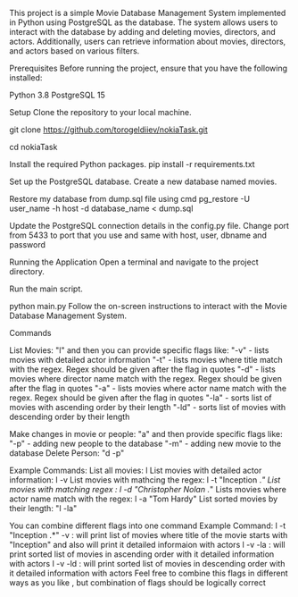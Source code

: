 This project is a simple Movie Database Management System implemented in Python using PostgreSQL as the database. 
The system allows users to interact with the database by adding and deleting movies, directors, and actors.
Additionally, users can retrieve information about movies, directors, and actors based on various filters.

Prerequisites
Before running the project, ensure that you have the following installed:

Python 3.8
PostgreSQL 15

Setup
Clone the repository to your local machine.

git clone https://github.com/torogeldiiev/nokiaTask.git

cd nokiaTask

Install the required Python packages.
pip install -r requirements.txt

Set up the PostgreSQL database.
Create a new database named movies.

Restore my database from dump.sql file using cmd
pg_restore -U user_name -h host -d database_name < dump.sql

Update the PostgreSQL connection details in the config.py file. Change port from 5433 to port that you use and same with host, user, dbname and password 

Running the Application
Open a terminal and navigate to the project directory.

Run the main script.

python main.py
Follow the on-screen instructions to interact with the Movie Database Management System.

Commands

List Movies: "l" and then you can provide specific flags like: 
"-v" - lists movies with detailed actor information 
"-t" - lists movies where title match with the regex. Regex should be given after the flag in quotes 
"-d" - lists movies where director name match with the regex. Regex should be given after the flag in quotes
"-a" - lists movies where actor name match with the regex. Regex should be given after the flag in quotes
"-la" - sorts list of movies with ascending order by their length
"-ld" - sorts list of movies with descending order by their length

Make changes in movie or people: "a" and then provide specific flags like: 
"-p" - adding new people to the database 
"-m" - adding new movie to the database
Delete Person: "d -p"

Example Commands:
List all movies: l 
List movies with detailed actor information: l -v
List movies with mathcing the regex: l -t "Inception .*"
List movies with matching regex : l -d "Christopher Nolan .*"
Lists movies where actor name match with the regex: l -a "Tom Hardy"
List sorted movies by their length: "l -la"

You can combine different flags into one command
Example Command:
l -t "Inception .*" -v : will print list of movies where title of the movie starts with "Inception" and also will print it detailed informaion with actors
l -v -la  : will print sorted list of movies in ascending order with it detailed information with actors
l -v -ld  : will print sorted list of movies in descending order with it detailed information with actors
Feel free to combine this flags in different ways as you like , but combination of flags should be logically correct 
